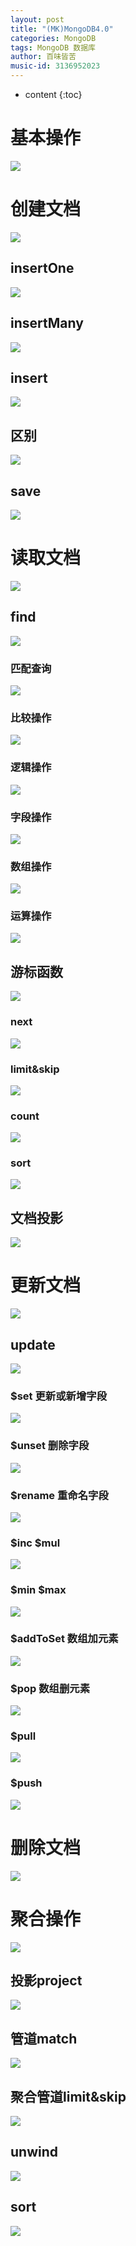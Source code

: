 ```yaml
---
layout: post
title: "(MK)MongoDB4.0"
categories: MongoDB
tags: MongoDB 数据库
author: 百味皆苦
music-id: 3136952023
---
```


* content
{:toc}


# 基本操作


![](https://baiweijieku-1253737556.cos.ap-beijing.myqcloud.com/images/20220208095439.png)

# 创建文档

![](https://baiweijieku-1253737556.cos.ap-beijing.myqcloud.com/images/20220208095644.png)

## insertOne

![](https://baiweijieku-1253737556.cos.ap-beijing.myqcloud.com/images/20220208103524.png)

## insertMany

![](https://baiweijieku-1253737556.cos.ap-beijing.myqcloud.com/images/20220208103655.png)

## insert

![](https://baiweijieku-1253737556.cos.ap-beijing.myqcloud.com/images/20220208103729.png)

## 区别

![](https://baiweijieku-1253737556.cos.ap-beijing.myqcloud.com/images/20220208103827.png)

## save

![](https://baiweijieku-1253737556.cos.ap-beijing.myqcloud.com/images/20220208103947.png)



# 读取文档

![](https://baiweijieku-1253737556.cos.ap-beijing.myqcloud.com/images/20220208104033.png)

## find

![](https://baiweijieku-1253737556.cos.ap-beijing.myqcloud.com/images/20220208104133.png)

### 匹配查询

![](https://baiweijieku-1253737556.cos.ap-beijing.myqcloud.com/images/20220208104222.png)

### 比较操作

![](https://baiweijieku-1253737556.cos.ap-beijing.myqcloud.com/images/20220208104313.png)

### 逻辑操作

![](https://baiweijieku-1253737556.cos.ap-beijing.myqcloud.com/images/20220208104414.png)

### 字段操作

![](https://baiweijieku-1253737556.cos.ap-beijing.myqcloud.com/images/20220208104458.png)


### 数组操作

![](https://baiweijieku-1253737556.cos.ap-beijing.myqcloud.com/images/20220208104613.png)

### 运算操作

![](https://baiweijieku-1253737556.cos.ap-beijing.myqcloud.com/images/20220208104700.png)

## 游标函数

![](https://baiweijieku-1253737556.cos.ap-beijing.myqcloud.com/images/20220208104746.png)

### next

![](https://baiweijieku-1253737556.cos.ap-beijing.myqcloud.com/images/20220208104814.png)

### limit&skip

![](https://baiweijieku-1253737556.cos.ap-beijing.myqcloud.com/images/20220208104840.png)

### count

![](https://baiweijieku-1253737556.cos.ap-beijing.myqcloud.com/images/20220208104911.png)

### sort

![](https://baiweijieku-1253737556.cos.ap-beijing.myqcloud.com/images/20220208104940.png)

## 文档投影

![](https://baiweijieku-1253737556.cos.ap-beijing.myqcloud.com/images/20220208105037.png)



# 更新文档

![](https://baiweijieku-1253737556.cos.ap-beijing.myqcloud.com/images/20220208105129.png)

## update

![](https://baiweijieku-1253737556.cos.ap-beijing.myqcloud.com/images/20220208105232.png)

### $set 更新或新增字段

![](https://baiweijieku-1253737556.cos.ap-beijing.myqcloud.com/images/20220208105333.png)

### $unset 删除字段

![](https://baiweijieku-1253737556.cos.ap-beijing.myqcloud.com/images/20220208105423.png)

### $rename 重命名字段

![](https://baiweijieku-1253737556.cos.ap-beijing.myqcloud.com/images/20220208105523.png)

### $inc $mul

![](https://baiweijieku-1253737556.cos.ap-beijing.myqcloud.com/images/20220208105617.png)

### $min  $max

![](https://baiweijieku-1253737556.cos.ap-beijing.myqcloud.com/images/20220208105720.png)

### $addToSet 数组加元素

![](https://baiweijieku-1253737556.cos.ap-beijing.myqcloud.com/images/20220208105755.png)

### $pop 数组删元素

![](https://baiweijieku-1253737556.cos.ap-beijing.myqcloud.com/images/20220208105826.png)

### $pull

![](https://baiweijieku-1253737556.cos.ap-beijing.myqcloud.com/images/20220208105910.png)

### $push

![](https://baiweijieku-1253737556.cos.ap-beijing.myqcloud.com/images/20220208110012.png)



# 删除文档

![](https://baiweijieku-1253737556.cos.ap-beijing.myqcloud.com/images/20220208110139.png)


# 聚合操作



![](https://baiweijieku-1253737556.cos.ap-beijing.myqcloud.com/images/20220208110247.png)



## 投影project

![](https://baiweijieku-1253737556.cos.ap-beijing.myqcloud.com/images/20220208110313.png)



## 管道match

![](https://baiweijieku-1253737556.cos.ap-beijing.myqcloud.com/images/20220208110347.png)



## 聚合管道limit&skip

![](https://baiweijieku-1253737556.cos.ap-beijing.myqcloud.com/images/20220208110413.png)



## unwind

![](https://baiweijieku-1253737556.cos.ap-beijing.myqcloud.com/images/20220208110437.png)



## sort

![](https://baiweijieku-1253737556.cos.ap-beijing.myqcloud.com/images/20220208110455.png)


